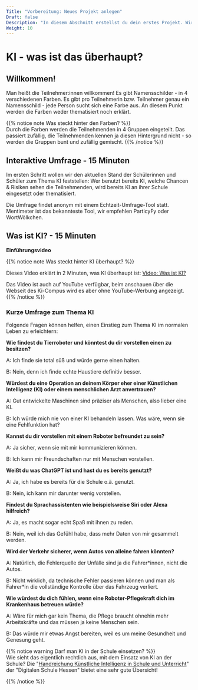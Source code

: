 ```yaml
---
Title: "Vorbereitung: Neues Projekt anlegen"
Draft: false
Description: "In diesem Abschnitt erstellst du dein erstes Projekt. Wir werden die einzelnen Elemente des Programms kennenlernen."
Weight: 10
---
```


# KI - was ist das überhaupt?

## Willkommen!

Man heißt die Teilnehmer:innen  willkommen! Es gibt Namensschilder - in 4 verschiedenen Farben. 
Es gibt pro Teilnehmerin bzw. Teilnehmer genau ein Namensschild - jede Person sucht sich eine Farbe aus. An diesem Punkt werden die Farben weder thematisiert noch erklärt.

{{% notice note Was steckt hinter den Farben? %}}  
Durch die Farben werden die Teilnehmenden in 4 Gruppen eingeteilt. Das passiert zufällig, die Teilnehmenden kennen ja diesen Hintergrund nicht - so werden die Gruppen bunt und zufällig gemischt.
{{% /notice %}}



## Interaktive Umfrage - 15 Minuten

Im ersten Schritt wollen wir den aktuellen Stand der Schülerinnen und Schüler zum Thema KI feststellen: Wer benutzt bereits KI, welche Chancen & Risiken sehen die Teilnehmenden, wird bereits KI an ihrer Schule eingesetzt oder thematisiert.

Die Umfrage findet anonym mit einem Echtzeit-Umfrage-Tool statt. Mentimeter ist das bekannteste Tool, wir empfehlen ParticyFy oder WortWölkchen.


## Was ist KI? - 15 Minuten

**Einführungsvideo**


{{% notice note Was steckt hinter KI überhaupt? %}}  

Dieses Video erklärt in 2 Minuten, was KI überhaupt ist:
[Video: Was ist KI?](https://ki-campus.org/videos/wasistki)

Das Video ist auch auf YouTube verfügbar, beim anschauen über die Webseit des Ki-Compus wird es aber ohne YouTube-Werbung angezeigt.
{{% /notice %}}
### Kurze Umfrage zum Thema KI

Folgende Fragen können helfen, einen Einstieg zum Thema KI im normalen Leben zu erleichtern:

**Wie findest du Tierroboter und könntest du dir vorstellen einen zu besitzen?**

A: Ich finde sie total süß und würde gerne einen halten.

B: Nein, denn ich finde echte Haustiere definitiv besser.

**Würdest du eine Operation an deinem Körper eher einer Künstlichen Intelligenz (KI) oder einem menschlichen Arzt anvertrauen?**

A: Gut entwickelte Maschinen sind präziser als Menschen, also lieber eine KI.

B: Ich würde mich nie von einer KI behandeln lassen. Was wäre, wenn sie eine Fehlfunktion hat?

**Kannst du dir vorstellen mit einem Roboter befreundet zu sein?**

A: Ja sicher, wenn sie mit mir kommunizieren können.

B: Ich kann mir Freundschaften nur mit Menschen vorstellen.

**Weißt du was ChatGPT ist und hast du es bereits genutzt?**

A: Ja, ich habe es bereits für die Schule o.ä. genutzt.

B: Nein, ich kann mir darunter wenig vorstellen.

**Findest du Sprachassistenten wie beispielsweise Siri oder Alexa hilfreich?**

A: Ja, es macht sogar echt Spaß mit ihnen zu reden.

B: Nein, weil ich das Gefühl habe, dass mehr Daten von mir gesammelt werden.

**Wird der Verkehr sicherer, wenn Autos von alleine fahren könnten?**

A: Natürlich, die Fehlerquelle der Unfälle sind ja die Fahrer*innen, nicht die Autos.

B: Nicht wirklich, da technische Fehler passieren können und man als Fahrer*in die vollständige Kontrolle über das Fahrzeug verliert.

**Wie würdest du dich fühlen, wenn eine Roboter-Pflegekraft dich im Krankenhaus betreuen würde?**

A: Wäre für mich gar kein Thema, die Pflege braucht ohnehin mehr Arbeitskräfte und das müssen ja keine Menschen sein.

B: Das würde mir etwas Angst bereiten, weil es um meine Gesundheit und Genesung geht.



{{% notice warning Darf man KI in der Schule einsetzen? %}}  
Wie sieht das eigentlich rechtlich aus, mit dem Einsatz von KI an der Schule?
Die "[Handreichung Künstliche Intelligenz in Schule und Unterricht](https://digitale-schule.hessen.de/unterricht-und-paedagogik/handreichung-kuenstliche-intelligenz-ki-in-schule-und-unterricht)" der "Digitalen Schule Hessen" bietet eine sehr gute Übersicht! 

{{% /notice %}}

